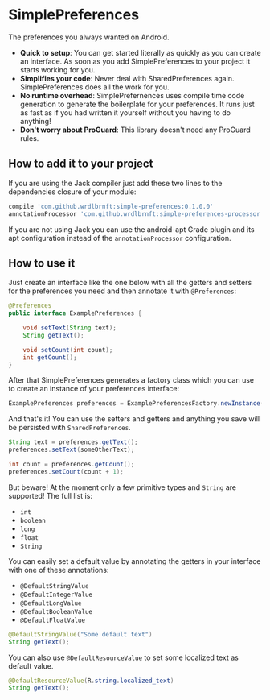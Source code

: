 # SimplePreferences

The preferences you always wanted on Android.

 - **Quick to setup**: You can get started literally as quickly as you can create an interface. As soon as you add SimplePreferences to your project it starts working for you.
 - **Simplifies your code**: Never deal with SharedPreferences again. SimplePreferences does all the work for you.
 - **No runtime overhead**: SimplePrefernences uses compile time code generation to generate the boilerplate for your preferences. It runs just as fast as if you had written it yourself without you having to do anything!
 - **Don't worry about ProGuard**: This library doesn't need any ProGuard rules.
 
## How to add it to your project

If you are using the Jack compiler just add these two lines to the dependencies closure of your module:

```groovy
compile 'com.github.wrdlbrnft:simple-preferences:0.1.0.0'
annotationProcessor 'com.github.wrdlbrnft:simple-preferences-processor:0.1.0.0'
```

If you are not using Jack you can use the android-apt Grade plugin and its apt configuration instead of the `annotationProcessor` configuration.

## How to use it

Just create an interface like the one below with all the getters and setters for the preferences you need and then annotate it with `@Preferences`:

```java
@Preferences
public interface ExamplePreferences {

    void setText(String text);
    String getText();

    void setCount(int count);
    int getCount();
}
```

After that SimplePreferences generates a factory class which you can use to create an instance of your preferences interface:

```java
ExamplePreferences preferences = ExamplePreferencesFactory.newInstance(context);
```

And that's it! You can use the setters and getters and anything you save will be persisted with `SharedPreferences`.

```java
String text = preferences.getText();
preferences.setText(someOtherText);

int count = preferences.getCount();
preferences.setCount(count + 1);
```

But beware! At the moment only a few primitive types and `String` are supported! The full list is:

 - `int`
 - `boolean`
 - `long`
 - `float`
 - `String`
 
You can easily set a default value by annotating the getters in your interface with one of these annotations:

 - `@DefaultStringValue`
 - `@DefaultIntegerValue`
 - `@DefaultLongValue`
 - `@DefaultBooleanValue`
 - `@DefaultFloatValue`
 
```java
@DefaultStringValue("Some default text")
String getText();
```

You can also use `@DefaultResourceValue` to set some localized text as default value.
```java
@DefaultResourceValue(R.string.localized_text)
String getText();
```
